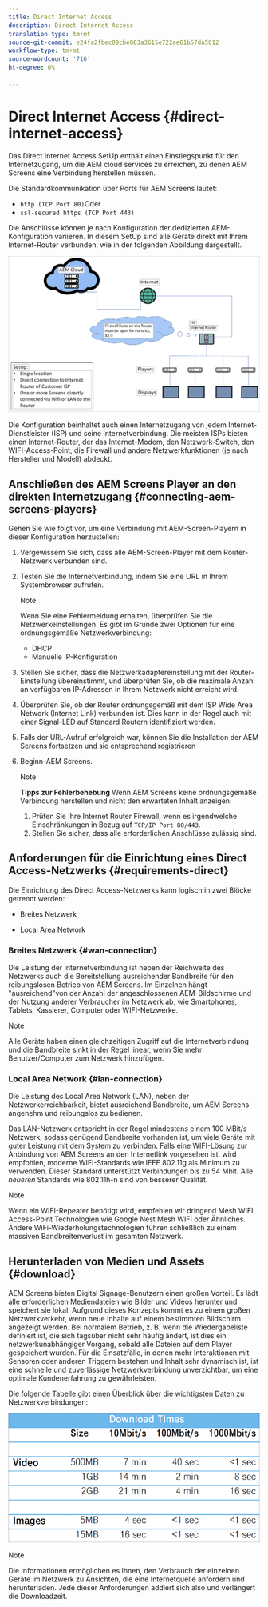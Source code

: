 ```yaml
---
title: Direct Internet Access
description: Direct Internet Access
translation-type: tm+mt
source-git-commit: e24fa2fbec09cbe863a3615e722ae61b57da5012
workflow-type: tm+mt
source-wordcount: '716'
ht-degree: 0%

---
```



# Direct Internet Access {#direct-internet-access}

Das Direct Internet Access SetUp enthält einen Einstiegspunkt für den Internetzugang, um die AEM cloud services zu erreichen, zu denen AEM Screens eine Verbindung herstellen müssen.

Die Standardkommunikation über Ports für AEM Screens lautet:
* `http (TCP Port 80)`Oder
* `ssl-secured https (TCP Port 443)`

Die Anschlüsse können je nach Konfiguration der dedizierten AEM-Konfiguration variieren. In diesem SetUp sind alle Geräte direkt mit Ihrem Internet-Router verbunden, wie in der folgenden Abbildung dargestellt.

![](/help/assets/direct-access-2.png)

Die Konfiguration beinhaltet auch einen Internetzugang von jedem Internet-Dienstleister (ISP) und seine Internetverbindung. Die meisten ISPs bieten einen Internet-Router, der das Internet-Modem, den Netzwerk-Switch, den WIFI-Access-Point, die Firewall und andere Netzwerkfunktionen (je nach Hersteller und Modell) abdeckt.

## Anschließen des AEM Screens Player an den direkten Internetzugang {#connecting-aem-screens-players}

Gehen Sie wie folgt vor, um eine Verbindung mit AEM-Screen-Playern in dieser Konfiguration herzustellen:

1. Vergewissern Sie sich, dass alle AEM-Screen-Player mit dem Router-Netzwerk verbunden sind.
1. Testen Sie die Internetverbindung, indem Sie eine URL in Ihrem Systembrowser aufrufen.

   >[!NOTE]
   >Wenn Sie eine Fehlermeldung erhalten, überprüfen Sie die Netzwerkeinstellungen. Es gibt im Grunde zwei Optionen für eine ordnungsgemäße Netzwerkverbindung:
   >* DHCP
   >* Manuelle IP-Konfiguration


1. Stellen Sie sicher, dass die Netzwerkadaptereinstellung mit der Router-Einstellung übereinstimmt, und überprüfen Sie, ob die maximale Anzahl an verfügbaren IP-Adressen in Ihrem Netzwerk nicht erreicht wird.

1. Überprüfen Sie, ob der Router ordnungsgemäß mit dem ISP Wide Area Network (Internet Link) verbunden ist. Dies kann in der Regel auch mit einer Signal-LED auf Standard Routern identifiziert werden.
1. Falls der URL-Aufruf erfolgreich war, können Sie die Installation der AEM Screens fortsetzen und sie entsprechend registrieren
1. Beginn-AEM Screens.

   >[!NOTE]
   >**Tipps zur Fehlerbehebung**
   >Wenn AEM Screens keine ordnungsgemäße Verbindung herstellen und nicht den erwarteten Inhalt anzeigen:
   >
   >1. Prüfen Sie Ihre Internet Router Firewall, wenn es irgendwelche Einschränkungen in Bezug auf `TCP/IP Port 80/443`.
   >1. Stellen Sie sicher, dass alle erforderlichen Anschlüsse zulässig sind.


## Anforderungen für die Einrichtung eines Direct Access-Netzwerks {#requirements-direct}

Die Einrichtung des Direct Access-Netzwerks kann logisch in zwei Blöcke getrennt werden:

* Breites Netzwerk

* Local Area Network

### Breites Netzwerk {#wan-connection}

Die Leistung der Internetverbindung ist neben der Reichweite des Netzwerks auch die Bereitstellung ausreichender Bandbreite für den reibungslosen Betrieb von AEM Screens. Im Einzelnen hängt &quot;ausreichend&quot;von der Anzahl der angeschlossenen AEM-Bildschirme und der Nutzung anderer Verbraucher im Netzwerk ab, wie Smartphones, Tablets, Kassierer, Computer oder WIFI-Netzwerke.

>[!NOTE]
>Alle Geräte haben einen gleichzeitigen Zugriff auf die Internetverbindung und die Bandbreite sinkt in der Regel linear, wenn Sie mehr Benutzer/Computer zum Netzwerk hinzufügen.

### Local Area Network {#lan-connection}

Die Leistung des Local Area Network (LAN), neben der Netzwerkerreichbarkeit, bietet ausreichend Bandbreite, um AEM Screens angenehm und reibungslos zu bedienen.

Das LAN-Netzwerk entspricht in der Regel mindestens einem 100 MBit/s Netzwerk, sodass genügend Bandbreite vorhanden ist, um viele Geräte mit guter Leistung mit dem System zu verbinden.
Falls eine WIFI-Lösung zur Anbindung von AEM Screens an den Internetlink vorgesehen ist, wird empfohlen, moderne WIFI-Standards wie IEEE 802.11g als Minimum zu verwenden. Dieser Standard unterstützt Verbindungen bis zu 54 Mbit. Alle *neueren* Standards wie 802.11h-n sind von besserer Qualität.

>[!NOTE]
>Wenn ein WIFI-Repeater benötigt wird, empfehlen wir dringend Mesh WIFI Access-Point Technologien wie Google Nest Mesh WIFI oder Ähnliches. Andere WiFi-Wiederholungstechnologien führen schließlich zu einem massiven Bandbreitenverlust im gesamten Netzwerk.

## Herunterladen von Medien und Assets {#download}

AEM Screens bieten Digital Signage-Benutzern einen großen Vorteil. Es lädt alle erforderlichen Mediendateien wie Bilder und Videos herunter und speichert sie lokal. Aufgrund dieses Konzepts kommt es zu einem großen Netzwerkverkehr, wenn neue Inhalte auf einem bestimmten Bildschirm angezeigt werden.
Bei normalem Betrieb, z. B. wenn die Wiedergabeliste definiert ist, die sich tagsüber nicht sehr häufig ändert, ist dies ein netzwerkunabhängiger Vorgang, sobald alle Dateien auf dem Player gespeichert wurden.
Für die Einsatzfälle, in denen mehr Interaktionen mit Sensoren oder anderen Triggern bestehen und Inhalt sehr dynamisch ist, ist eine schnelle und zuverlässige Netzwerkverbindung unverzichtbar, um eine optimale Kundenerfahrung zu gewährleisten.

Die folgende Tabelle gibt einen Überblick über die wichtigsten Daten zu Netzwerkverbindungen:

![](/help/assets/download-times-direct.png)

>[!NOTE]
>Die Informationen ermöglichen es Ihnen, den Verbrauch der einzelnen Geräte im Netzwerk zu Ansichten, die eine Internetquelle anfordern und herunterladen. Jede dieser Anforderungen addiert sich also und verlängert die Downloadzeit.